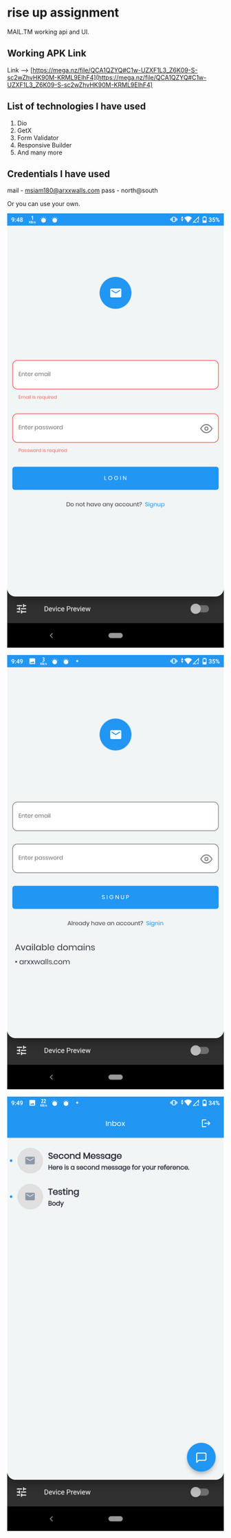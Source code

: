 # rise up assignment

MAIL.TM working api and UI.

## Working APK Link
Link --> [https://mega.nz/file/QCA1QZYQ#C1w-UZXF1L3_Z6K09-S-sc2wZhvHK90M-KRML9ElhF4](https://mega.nz/file/QCA1QZYQ#C1w-UZXF1L3_Z6K09-S-sc2wZhvHK90M-KRML9ElhF4)

## List of technologies I have used
1. Dio
2. GetX
3. Form Validator
4. Responsive Builder
5. And many more

## Credentials I have used
mail - msiam180@arxxwalls.com
pass - north@south

Or you can use your own.


![alt text](https://github.com/Sayed-Siam123/riseup_assignment/blob/master/screenshots/Screenshot_20220723-214846.png)

![alt text](https://github.com/Sayed-Siam123/riseup_assignment/blob/master/screenshots/Screenshot_20220723-214915.png)

![alt text](https://github.com/Sayed-Siam123/riseup_assignment/blob/master/screenshots/Screenshot_20220723-214936.png)